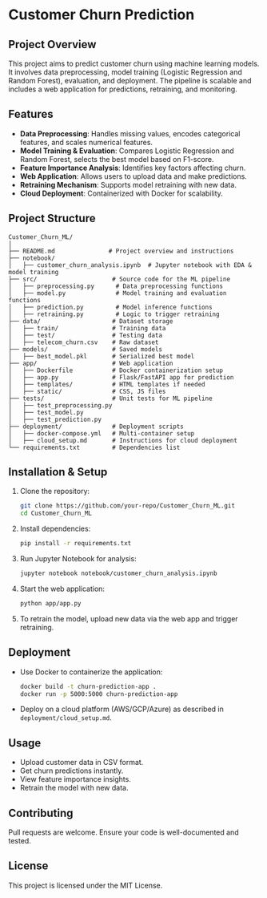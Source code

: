 # Customer Churn Prediction

## Project Overview
This project aims to predict customer churn using machine learning models. It involves data preprocessing, model training (Logistic Regression and Random Forest), evaluation, and deployment. The pipeline is scalable and includes a web application for predictions, retraining, and monitoring.

## Features
- **Data Preprocessing**: Handles missing values, encodes categorical features, and scales numerical features.
- **Model Training & Evaluation**: Compares Logistic Regression and Random Forest, selects the best model based on F1-score.
- **Feature Importance Analysis**: Identifies key factors affecting churn.
- **Web Application**: Allows users to upload data and make predictions.
- **Retraining Mechanism**: Supports model retraining with new data.
- **Cloud Deployment**: Containerized with Docker for scalability.

## Project Structure
```
Customer_Churn_ML/
│
├── README.md               # Project overview and instructions
├── notebook/
│   ├── customer_churn_analysis.ipynb  # Jupyter notebook with EDA & model training
├── src/                     # Source code for the ML pipeline
│   ├── preprocessing.py      # Data preprocessing functions
│   ├── model.py              # Model training and evaluation functions
│   ├── prediction.py         # Model inference functions
│   ├── retraining.py         # Logic to trigger retraining
├── data/                    # Dataset storage
│   ├── train/               # Training data
│   ├── test/                # Testing data
│   ├── telecom_churn.csv    # Raw dataset
├── models/                  # Saved models
│   ├── best_model.pkl       # Serialized best model
├── app/                     # Web application
│   ├── Dockerfile           # Docker containerization setup
│   ├── app.py               # Flask/FastAPI app for prediction
│   ├── templates/           # HTML templates if needed
│   ├── static/              # CSS, JS files
├── tests/                   # Unit tests for ML pipeline
│   ├── test_preprocessing.py
│   ├── test_model.py
│   ├── test_prediction.py
├── deployment/              # Deployment scripts
│   ├── docker-compose.yml   # Multi-container setup
│   ├── cloud_setup.md       # Instructions for cloud deployment
└── requirements.txt         # Dependencies list
```

## Installation & Setup
1. Clone the repository:
   ```sh
   git clone https://github.com/your-repo/Customer_Churn_ML.git
   cd Customer_Churn_ML
   ```
2. Install dependencies:
   ```sh
   pip install -r requirements.txt
   ```
3. Run Jupyter Notebook for analysis:
   ```sh
   jupyter notebook notebook/customer_churn_analysis.ipynb
   ```
4. Start the web application:
   ```sh
   python app/app.py
   ```
5. To retrain the model, upload new data via the web app and trigger retraining.

## Deployment
- Use Docker to containerize the application:
  ```sh
  docker build -t churn-prediction-app .
  docker run -p 5000:5000 churn-prediction-app
  ```
- Deploy on a cloud platform (AWS/GCP/Azure) as described in `deployment/cloud_setup.md`.

## Usage
- Upload customer data in CSV format.
- Get churn predictions instantly.
- View feature importance insights.
- Retrain the model with new data.

## Contributing
Pull requests are welcome. Ensure your code is well-documented and tested.

## License
This project is licensed under the MIT License.

